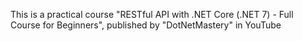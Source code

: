 This is a practical course "RESTful API with .NET Core (.NET 7) - Full Course for Beginners", published by "DotNetMastery" in YouTube 
